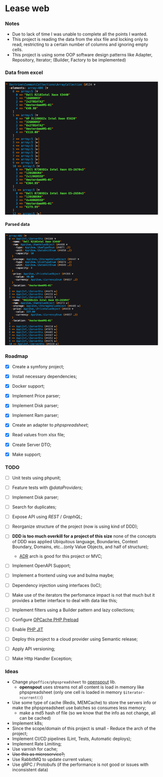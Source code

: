 # Lease web


### Notes

- Due to lack of time I was unable to complete all the points I wanted.
- This project is reading the data from the xlsx file and locking only to read, restricting to a certain number of columns and ignoring empty cells.
- This project is using some OOP software design patterns like Adapter, Repository, Iterator; (Builder, Factory to be implemented)

### Data from excel
![Data from excel](docs/img.png)


#### Parsed data
![Parsed data](docs/img_1.png)

### Roadmap

- [x] Create a symfony project;
- [x] Install necessary dependencies;
- [x] Docker support;
- [x] Implement Price parser;
- [x] Implement Disk parser;
- [x] Implement Ram parser;
- [x] Create an adapter to _phpspreadsheet_;
- [x] Read values from xlsx file;
- [x] Create Server DTO;
- [x] Make support;


### TODO

- [ ] Unit tests using phpunit;
- [ ] Feature tests with @_dataProviders_;
- [ ] Implement Disk parser;
- [ ] Search for duplicates;
- [ ] Expose API using _REST_ / _GraphQL_;
- [ ] Reorganize structure of the project (now is using kind of DDD);
- [ ] **DDD is too much overkill for a project of this size** none of the concepts of DDD was applied Ubiquitous language, Boundaries, Context Boundary, Domains, etc...(only Value Objects, and half of structure);
  - [ADR](https://en.wikipedia.org/wiki/Action%E2%80%93domain%E2%80%93responder) arch is good for this project or MVC;
- [ ] Implement OpenAPI Support;
- [ ] Implement a frontend using vue and bulma maybe;
- [ ] Dependency injection using interfaces (IoC);
- [ ] Make use of the iterators the perfomance impact is not that much but it provides a better interface to deal with data like this;
- [ ] Implement filters using a Builder pattern and lazy collections;
- [ ] Configure [OPCache PHP Preload](https://www.php.net/manual/en/opcache.preloading.php)
- [ ] Enable [PHP JIT](https://php.watch/versions/8.0/JIT)
- [ ] Deploy this project to a cloud provider using Semantic release;
- [ ] Apply API versioning;
- [ ] Make Http Handler Exception; 


### Ideas

- Change `phpoffice/phpspreadsheet` to [openspout](https://github.com/openspout/openspout) lib.
  - **openspout** uses streams not all content is load in memory like phpspreadsheet (only one cell is loaded in memory `$iterator->current()`)
- Use some type of cache (Redis, MEMCache) to store the servers info or make the phpspreadsheet use batches so consumes less memory;
  - make a md5 hash of file (so we know that the info as not change, all can be cached)
- Implement k8s;
- Since the scope/domain of this project is small - Reduce the arch of the project;
- Implement CI/CD pipelines (Lint, Tests, Automatic deploys);
- Implement Rate Limiting;
- Use varnish for cache;
- ~~Use this as microservice?;~~
- Use RabbitMQ to update current values;
- Use gRPC / Protobufs (if the performance is not good or issues with inconsistent data)

